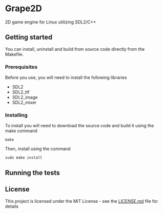# Grape2D
2D game engine for Linux utilizing SDL2/C++

## Getting started
You can install, uninstall and build from source code directly from the Makefile.

### Prerequisites
Before you use, you will need to install the following libraries
- SDL2
- SDL2_ttf
- SDL2_image
- SDL2_mixer

### Installing
To install you will need to download the source code and build it using the make command
```
make
```
Then, install using the command
```
sudo make install
```

## Running the tests

## License
This project is licensed under the MIT License - see the [LICENSE.md](https://github.com/lincolncpp/grape2d/blob/master/LICENSE) file for details
